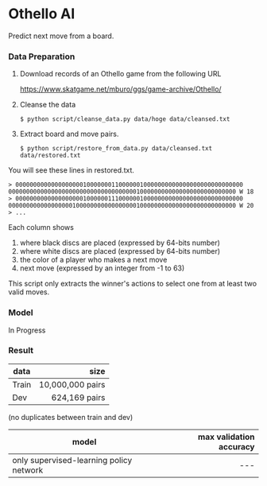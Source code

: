 # Othello AI

Predict next move from a board.

### Data Preparation
1. Download records of an Othello game from the following URL

    https://www.skatgame.net/mburo/ggs/game-archive/Othello/

2. Cleanse the data
    ```
    $ python script/cleanse_data.py data/hoge data/cleansed.txt
    ```

3. Extract board and move pairs.
    ```
    $ python script/restore_from_data.py data/cleansed.txt data/restored.txt
    ```

You will see these lines in restored.txt.

    > 0000000000000000000100000001100000010000000000000000000000000000 0000000000000000000000000000000000001000000000000000000000000000 W 18
    > 0000000000000000000100000011100000010000000000000000000000000000 0000000000000000001000000000000000001000000000000000000000000000 W 20
    > ...
   
Each column shows
1. where black discs are placed (expressed by 64-bits number)
2. where white discs are placed (expressed by 64-bits number)
3. the color of a player who makes a next move
4. next move (expressed by an integer from -1 to 63)

This script only extracts the winner's actions to select one from at least two valid moves.

### Model
In Progress

### Result
|data|size|
| --- | ---: |
|Train|10,000,000 pairs|
|Dev|624,169 pairs|

(no duplicates between train and dev)

| model | max validation accuracy |
| --- | ---: |
| only supervised-learning policy network |  ---|
